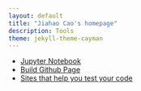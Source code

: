 ```yaml
---
layout: default
title: "Jiahao Cao's homepage"
description: Tools
theme: jekyll-theme-cayman
---
```


* [Jupyter Notebook](./Jupyter/Jupyter.html)
* [Build Github Page](./Build_Web_Page/Build_Web_Page.html)
* [Sites that help you test your code](./Web_Help_Develop\Web_Help_Develop.html)
